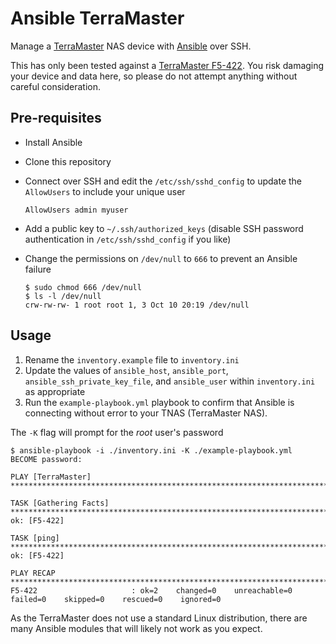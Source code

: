 # Ansible TerraMaster

Manage a [TerraMaster][terra-master] NAS device with [Ansible][ansible] over SSH.

This has only been tested against a [TerraMaster F5-422][f5-422].
You risk damaging your device and data here,
so please do not attempt anything without careful consideration.

## Pre-requisites

* Install Ansible
* Clone this repository
* Connect over SSH and edit the `/etc/ssh/sshd_config` to update the `AllowUsers` to include your unique user

    ```plaintext
    AllowUsers admin myuser
    ```

* Add a public key to `~/.ssh/authorized_keys` (disable SSH password authentication in `/etc/ssh/sshd_config` if you like)
* Change the permissions on `/dev/null` to `666` to prevent an Ansible failure

    ```console
    $ sudo chmod 666 /dev/null
    $ ls -l /dev/null
    crw-rw-rw- 1 root root 1, 3 Oct 10 20:19 /dev/null
    ```

## Usage

1. Rename the `inventory.example` file to `inventory.ini`
1. Update the values of `ansible_host`, `ansible_port`, `ansible_ssh_private_key_file`, and `ansible_user` within `inventory.ini` as appropriate
1. Run the `example-playbook.yml` playbook to confirm that Ansible is connecting without error to your TNAS (TerraMaster NAS).

The `-K` flag will prompt for the *root* user's password

```console
$ ansible-playbook -i ./inventory.ini -K ./example-playbook.yml
BECOME password:

PLAY [TerraMaster] ************************************************************************************************************

TASK [Gathering Facts] ********************************************************************************************************
ok: [F5-422]

TASK [ping] *******************************************************************************************************************
ok: [F5-422]

PLAY RECAP ********************************************************************************************************************
F5-422                     : ok=2    changed=0    unreachable=0    failed=0    skipped=0    rescued=0    ignored=0
```

As the TerraMaster does not use a standard Linux distribution,
there are many Ansible modules that will likely not work as you expect.

[ansible]: https://www.ansible.com/ "Ansible home page"
[terra-master]: https://www.terra-master.com/global/ "TerraMaster home page"
[f5-422]: https://www.terra-master.com/global/products/smallmedium-businesses-nas/f5-422-10g-nas.html "TerraMaster F5-422 product page"
